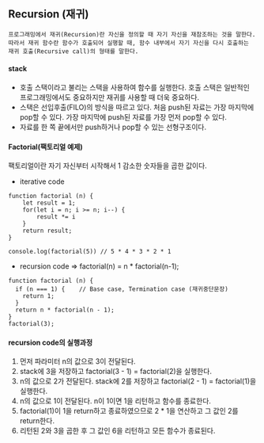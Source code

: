 ## Recursion (재귀)

```
프로그래밍에서 재귀(Recursion)란 자신을 정의할 때 자기 자신을 재참조하는 것을 말한다. 따라서 재귀 함수란 함수가 호출되어 실행할 때, 함수 내부에서 자기 자신을 다시 호출하는 재귀 호출(Recursive call)의 형태를 말한다.
```

#### stack

- 호출 스택이라고 불리는 스택을 사용하여 함수를 실행한다. 호출 스택은 일반적인 프로그래밍에서도 중요하지만 재귀를 사용할 때 더욱 중요하다.
- 스택은 선입후출(FILO)의 방식을 따르고 있다. 처음 push된 자료는 가장 마지막에 pop할 수 있다. 가장 마지막에 push된 자료를 가장 먼저 pop할 수 있다.
- 자료를 한 쪽 끝에서만 push하거나 pop할 수 있는 선형구조이다.

#### Factorial(팩토리얼 예제)

팩토리얼이란 자기 자신부터 시작해서 1 감소한 숫자들을 곱한 값이다.

- iterative code

```
function factorial (n) {
    let result = 1;
    for(let i = n; i >= n; i--) {
        result *= i
    }
    return result;
}

console.log(factorial(5)) // 5 * 4 * 3 * 2 * 1
```

- recursion code
  => factorial(n) = n \* factorial(n-1);

```
function factorial (n) {
  if (n === 1) { 	// Base case, Termination case (재귀중단문장)
    return 1;
  }
  return n * factorial(n - 1);
}
factorial(3);
```

#### recursion code의 실행과정

1. 먼저 파라미터 n의 값으로 3이 전달된다.
2. stack에 3을 저장하고 factorial(3 - 1) = factorial(2)을 실행한다.
3. n의 값으로 2가 전달된다. stack에 2를 저장하고 factorial(2 - 1) = factorial(1)을 실행한다.
4. n의 값으로 1이 전달된다. n이 1이면 1을 리턴하고 함수를 종료한다.
5. factorial(1)이 1을 return하고 종료하였으므로 2 \* 1을 연산하고 그 값인 2를 return한다.
6. 리턴된 2와 3을 곱한 후 그 값인 6을 리턴하고 모든 함수가 종료된다.
